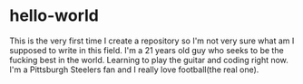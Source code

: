 # hello-world
This is the very first time I create a repository so I'm not very sure what am I supposed to write in this field.
I'm a 21 years old guy who seeks to be the fucking best in the world. Learning to play the guitar and coding right now. I'm a Pittsburgh Steelers fan and I really love football(the real one).
